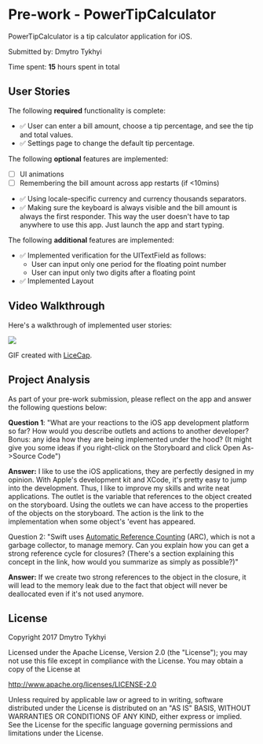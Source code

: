# Pre-work - PowerTipCalculator

PowerTipCalculator is a tip calculator application for iOS.

Submitted by: Dmytro Tykhyi

Time spent: **15** hours spent in total

## User Stories

The following **required** functionality is complete:

* ✅ User can enter a bill amount, choose a tip percentage, and see the tip and total values.
* ✅ Settings page to change the default tip percentage.

The following **optional** features are implemented:
* [ ] UI animations
* [ ] Remembering the bill amount across app restarts (if <10mins)
* ✅ Using locale-specific currency and currency thousands separators.
* ✅ Making sure the keyboard is always visible and the bill amount is always the first responder. This way the user doesn't have to tap anywhere to use this app. Just launch the app and start typing.

The following **additional** features are implemented:

- ✅ Implemented verification for the UITextField as follows:
  - User can input only one period for the floating point number
  - User can input only two digits after a floating point
- ✅ Implemented Layout

## Video Walkthrough 

Here's a walkthrough of implemented user stories:

<img src='http://imgur.com/bXfN4H8'/>

GIF created with [LiceCap](http://www.cockos.com/licecap/).

## Project Analysis

As part of your pre-work submission, please reflect on the app and answer the following questions below:

**Question 1**: "What are your reactions to the iOS app development platform so far? How would you describe outlets and actions to another developer? Bonus: any idea how they are being implemented under the hood? (It might give you some ideas if you right-click on the Storyboard and click Open As->Source Code")

**Answer:** I like to use the iOS applications, they are perfectly designed in my opinion. With Apple's development kit and XCode, it's pretty easy to jump into the development. Thus, I like to improve my skills and write neat applications. The outlet is the variable that references to the object created on the storyboard. Using the outlets we can have access to the properties of the objects on the storyboard. The action is the link to the implementation when some object's 'event has appeared. 

Question 2: "Swift uses [Automatic Reference Counting](https://developer.apple.com/library/content/documentation/Swift/Conceptual/Swift_Programming_Language/AutomaticReferenceCounting.html#//apple_ref/doc/uid/TP40014097-CH20-ID49) (ARC), which is not a garbage collector, to manage memory. Can you explain how you can get a strong reference cycle for closures? (There's a section explaining this concept in the link, how would you summarize as simply as possible?)"

**Answer:** If we create two strong references to the object in the closure, it will lead to the memory leak due to the fact that object will never be deallocated even if it's not used anymore. 


## License

  Copyright 2017 Dmytro Tykhyi

  Licensed under the Apache License, Version 2.0 (the "License");
  you may not use this file except in compliance with the License.
  You may obtain a copy of the License at

  http://www.apache.org/licenses/LICENSE-2.0

  Unless required by applicable law or agreed to in writing, software
  distributed under the License is distributed on an "AS IS" BASIS,
  WITHOUT WARRANTIES OR CONDITIONS OF ANY KIND, either express or implied.
  See the License for the specific language governing permissions and
  limitations under the License.
